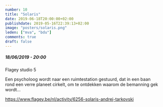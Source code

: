 ```yaml
---
number: 10
title: "Solaris"
date: 2019-06-18T20:00:00+02:00
publishdate: 2019-05-16T22:39:13+02:00
image: "posters/solaris.png"
leden: ["mva", "bdu"]
comments: true
draft: false
---
```


##### 18/06/2019 - 20:00

Flagey studio 5

Een psycholoog wordt naar een ruimtestation gestuurd, dat in een baan rond
een verre planeet cirkelt, om te ontdekken waarom de bemanning gek wordt…
<!--more-->

<https://www.flagey.be/nl/activity/6256-solaris-andrej-tarkovski>
